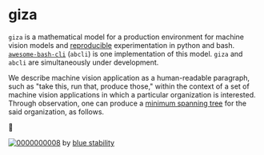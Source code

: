 # giza

`giza` is a mathematical model for a production environment for machine vision models and [reproducible](https://en.wikipedia.org/wiki/Reproducibility) experimentation in python and bash. [`awesome-bash-cli`](https://github.com/kamangir/awesome-bash-cli) (`abcli`) is one implementation of this model. `giza` and `abcli` are simultaneously under development.

We describe machine vision application as a human-readable paragraph, such as "take this, run that, produce those," within the context of a set of machine vision applications in which a particular organization is interested. Through observation, one can produce a [minimum spanning tree](https://en.wikipedia.org/wiki/Minimum_spanning_tree) for the said organization, as follows.

🚧 

[![0000000008](https://user-images.githubusercontent.com/1007567/210292738-d01be166-c2d4-4a80-b734-63eaee9b3062.png)](./pages/why.md)
by [blue stability](https://github.com/kamangir/blue-stability)
